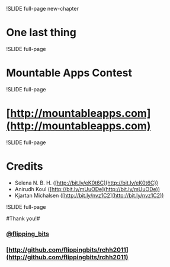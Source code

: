 !SLIDE full-page new-chapter

# One last thing

!SLIDE full-page

# Mountable Apps Contest

!SLIDE full-page

# [http://mountableapps.com](http://mountableapps.com)

!SLIDE full-page

# Credits

* Selena N. B. H. ([http://bit.ly/eK0t6C](http://bit.ly/eK0t6C))
* Anirudh Koul ([http://bit.ly/mUuODe](http://bit.ly/mUuODe))
* Kjartan Michalsen ([http://bit.ly/nvz1C2](http://bit.ly/nvz1C2))

!SLIDE full-page

#Thank you!#
### [@flipping\_bits](http://twitter.com/flipping_bits)
### [http://github.com/flippingbits/rchh2011](http://github.com/flippingbits/rchh2011)